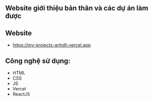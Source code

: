 ## Website giới thiệu bản thân và các dự án làm được
## Website
- https://my-projects-anhdh.vercel.app
## Công nghệ sử dụng:
- HTML
- CSS
- JS
- Vercel
- ReactJS
